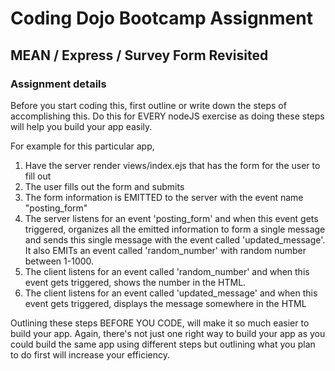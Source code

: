 # Coding Dojo Bootcamp Assignment
## MEAN / Express / Survey Form Revisited

### Assignment details

Before you start coding this, first outline or write down the steps of accomplishing this. Do this for EVERY nodeJS exercise as doing these steps will help you build your app easily.

For example for this particular app,

1. Have the server render views/index.ejs that has the form for the user to fill out
2. The user fills out the form and submits
3. The form information is EMITTED to the server with the event name "posting_form"
4. The server listens for an event 'posting_form' and when this event gets triggered, organizes all the emitted information to form a single message and sends this single message with the event called 'updated_message'. It also EMITs an event called 'random_number' with random number between 1-1000.
5. The client listens for an event called 'random_number' and when this event gets triggered, shows the number in the HTML.
6. The client listens for an event called 'updated_message' and when this event gets triggered, displays the message somewhere in the HTML

Outlining these steps BEFORE YOU CODE, will make it so much easier to build your app. Again, there's not just one right way to build your app as you could build the same app using different steps but outlining what you plan to do first will increase your efficiency.
